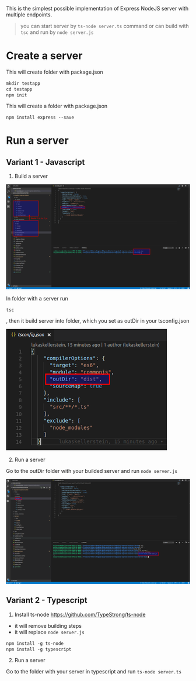 This is the simplest possible implementation of Express NodeJS server with multiple endpoints.

> you can start server by `ts-node server.ts` command or can build with `tsc` and run by `node server.js`


# Create a server

This will create folder with package.json

```Shell
mkdir testapp
cd testapp
npm init
```

This will create a folder with package.json

```Shell
npm install express --save
```

# Run a server

## Variant 1 - Javascript

1. Build a server

![alt tag](https://raw.githubusercontent.com/lukaskellerstein/NodeJsExpressSamples/master/images/Selection_010.png)

In folder with a server run 

```Shell
tsc
```

, then it build server into folder, which you set as outDir in your tsconfig.json

![alt tag](https://raw.githubusercontent.com/lukaskellerstein/NodeJsExpressSamples/master/images/Selection_013.png)


2. Run a server

Go to the outDir folder with your builded server and run `node server.js`


![alt tag](https://raw.githubusercontent.com/lukaskellerstein/NodeJsExpressSamples/master/images/Selection_011.png)


## Variant 2 - Typescript


1. Install ts-node
https://github.com/TypeStrong/ts-node

- it will remove building steps
- it will replace `node server.js`

```Shell
npm install -g ts-node
npm install -g typescript
``` 

2. Run a server

Go to the folder with your server in typescript and run `ts-node server.ts`
